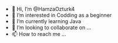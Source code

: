 - 👋 Hi, I’m @HamzaOzturk4
- 👀 I’m interested in Codding as a beginner
- 🌱 I’m currently learning Java
- 💞️ I’m looking to collaborate on ...
- 📫 How to reach me ...

<!---
HamzaOzturk4/HamzaOzturk4 is a ✨ special ✨ repository because its `README.md` (this file) appears on your GitHub profile.
You can click the Preview link to take a look at your changes.
--->
